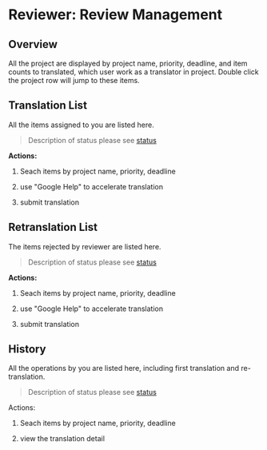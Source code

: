 # Reviewer: Review Management

## Overview

All the project are displayed by project name, priority, deadline, and item counts to translated, which user work as a translator in project. Double click the project row will jump to these items.

## Translation List

All the items assigned to you are listed here.

> Description of status please see [status](../glossary.md#status)



**Actions:**

1. Seach items by project name, priority, deadline

2. use "Google Help" to accelerate translation

3. submit translation


## Retranslation List

The items rejected by reviewer are listed here.

> Description of status please see [status](../glossary.md#status)


**Actions:**

1. Seach items by project name, priority, deadline

2. use "Google Help" to accelerate translation

3. submit translation


## History

All the operations by you are listed here, including first translation and re-translation. 

> Description of status please see [status](../glossary.md#status)

Actions:

1. Seach items by project name, priority, deadline

2. view the translation detail





